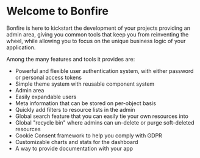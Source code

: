 # Welcome to Bonfire

Bonfire is here to kickstart the development of your projects providing an admin area, giving you
common tools that keep you from reinventing the wheel, while allowing you to focus on the unique
business logic of your application.

Among the many features and tools it provides are:

- Powerful and flexible user authentication system, with either password or personal access tokens
- Simple theme system with reusable component system
- Admin area
- Easily expandable users
- Meta information that can be stored on per-object basis
- Quickly add filters to resource lists in the admin
- Global search feature that you can easily tie your own resources into
- Global "recycle bin" where admins can un-delete or purge soft-deleted resources
- Cookie Consent framework to help you comply with GDPR
- Customizable charts and stats for the dashboard
- A way to provide documentation with your app
